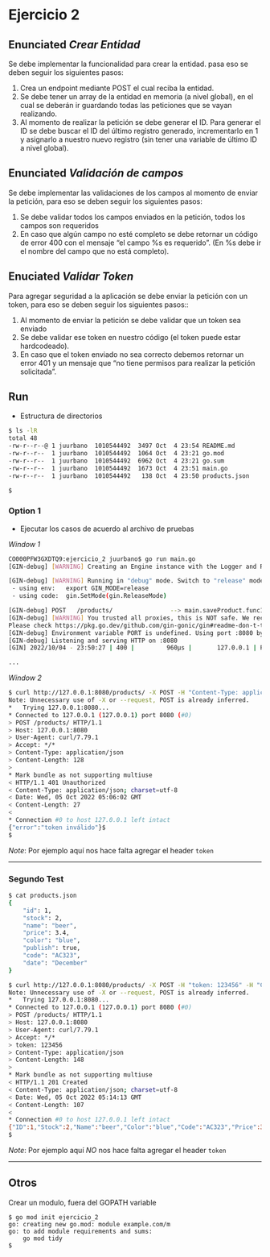 # Ejercicio 2

## Enunciated *_Crear Entidad_*

Se debe implementar la funcionalidad para crear la entidad. pasa eso se deben seguir los siguientes pasos:

1. Crea un endpoint mediante POST el cual reciba la entidad.
2. Se debe tener un array de la entidad en memoria (a nivel global), en el cual se deberán ir guardando todas las peticiones que se vayan realizando.
3. Al momento de realizar la petición se debe generar el ID. Para generar el ID se debe buscar el ID del último registro generado, incrementarlo en 1 y asignarlo a nuestro nuevo registro (sin tener una variable de último ID a nivel global).


## Enunciated *_Validación de campos_*

Se debe implementar las validaciones de los campos al momento de enviar la petición, para eso se deben seguir los siguientes pasos:
1. Se debe validar todos los campos enviados en la petición, todos los campos son requeridos
2. En caso que algún campo no esté completo se debe retornar un código de error 400 con el mensaje “el campo %s es requerido”. (En %s debe ir el nombre del campo que no está completo).

## Enuciated *_Validar Token_*

Para agregar seguridad a la aplicación se debe enviar la petición con un token, para eso se
deben seguir los siguientes pasos::

1. Al momento de enviar la petición se debe validar que un token sea enviado
2. Se debe validar ese token en nuestro código (el token puede estar hardcodeado).
3. En caso que el token enviado no sea correcto debemos retornar un error 401 y un
mensaje que “no tiene permisos para realizar la petición solicitada”.


## Run 

- Estructura de directorios

```bash
$ ls -lR
total 48
-rw-r--r--@ 1 juurbano  1010544492  3497 Oct  4 23:54 README.md
-rw-r--r--  1 juurbano  1010544492  1064 Oct  4 23:21 go.mod
-rw-r--r--  1 juurbano  1010544492  6962 Oct  4 23:21 go.sum
-rw-r--r--  1 juurbano  1010544492  1673 Oct  4 23:51 main.go
-rw-r--r--  1 juurbano  1010544492   138 Oct  4 23:50 products.json

$
```

### Option 1

- Ejecutar los casos de acuerdo al archivo de pruebas

*Window 1*

```bash
CO000PFW3GXDTQ9:ejercicio_2 juurbano$ go run main.go
[GIN-debug] [WARNING] Creating an Engine instance with the Logger and Recovery middleware already attached.

[GIN-debug] [WARNING] Running in "debug" mode. Switch to "release" mode in production.
 - using env:   export GIN_MODE=release
 - using code:  gin.SetMode(gin.ReleaseMode)

[GIN-debug] POST   /products/                --> main.saveProduct.func1 (3 handlers)
[GIN-debug] [WARNING] You trusted all proxies, this is NOT safe. We recommend you to set a value.
Please check https://pkg.go.dev/github.com/gin-gonic/gin#readme-don-t-trust-all-proxies for details.
[GIN-debug] Environment variable PORT is undefined. Using port :8080 by default
[GIN-debug] Listening and serving HTTP on :8080
[GIN] 2022/10/04 - 23:50:27 | 400 |         960µs |       127.0.0.1 | POST     "/products/"

...

```

*Window 2*

```bash
$ curl http://127.0.0.1:8080/products/ -X POST -H "Content-Type: application/json" -d @products.json -vvv ; echo "" | cat -e
Note: Unnecessary use of -X or --request, POST is already inferred.
*   Trying 127.0.0.1:8080...
* Connected to 127.0.0.1 (127.0.0.1) port 8080 (#0)
> POST /products/ HTTP/1.1
> Host: 127.0.0.1:8080
> User-Agent: curl/7.79.1
> Accept: */*
> Content-Type: application/json
> Content-Length: 128
>
* Mark bundle as not supporting multiuse
< HTTP/1.1 401 Unauthorized
< Content-Type: application/json; charset=utf-8
< Date: Wed, 05 Oct 2022 05:06:02 GMT
< Content-Length: 27
<
* Connection #0 to host 127.0.0.1 left intact
{"error":"token inválido"}$
$

```

_Note_: Por ejemplo aquí nos hace falta agregar el header `token`

---

### Segundo Test

```bash
$ cat products.json
{
    "id": 1,
    "stock": 2,
    "name": "beer",
    "price": 3.4,
    "color": "blue",
    "publish": true,
    "code": "AC323",
    "date": "December"
}

$ curl http://127.0.0.1:8080/products/ -X POST -H "token: 123456" -H "Content-Type: application/json" -d @products.json -vvv ; echo "" | cat -e
Note: Unnecessary use of -X or --request, POST is already inferred.
*   Trying 127.0.0.1:8080...
* Connected to 127.0.0.1 (127.0.0.1) port 8080 (#0)
> POST /products/ HTTP/1.1
> Host: 127.0.0.1:8080
> User-Agent: curl/7.79.1
> Accept: */*
> token: 123456
> Content-Type: application/json
> Content-Length: 148
>
* Mark bundle as not supporting multiuse
< HTTP/1.1 201 Created
< Content-Type: application/json; charset=utf-8
< Date: Wed, 05 Oct 2022 05:14:13 GMT
< Content-Length: 107
<
* Connection #0 to host 127.0.0.1 left intact
{"ID":1,"Stock":2,"Name":"beer","Color":"blue","Code":"AC323","Price":3.4,"Publish":true,"Date":"December"}$
$

```

_Note_: Por ejemplo aquí *NO* nos hace falta agregar el header `token`

---


## Otros

Crear un modulo, fuera del GOPATH variable

```
$ go mod init ejercicio_2
go: creating new go.mod: module example.com/m
go: to add module requirements and sums:
	go mod tidy
$
```

